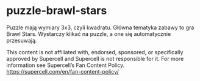 # puzzle-brawl-stars
Puzzle mają wymiary 3x3, czyli kwadratu. Główna tematyka zabawy to gra Brawl Stars.  Wystarczy klikać na puzzle, a one się automatycznie przesuwają.

This content is not affiliated with, endorsed, sponsored, or specifically approved by Supercell and Supercell is not responsible for it.
For more information see Supercell’s Fan Content Policy.
https://supercell.com/en/fan-content-policy/
